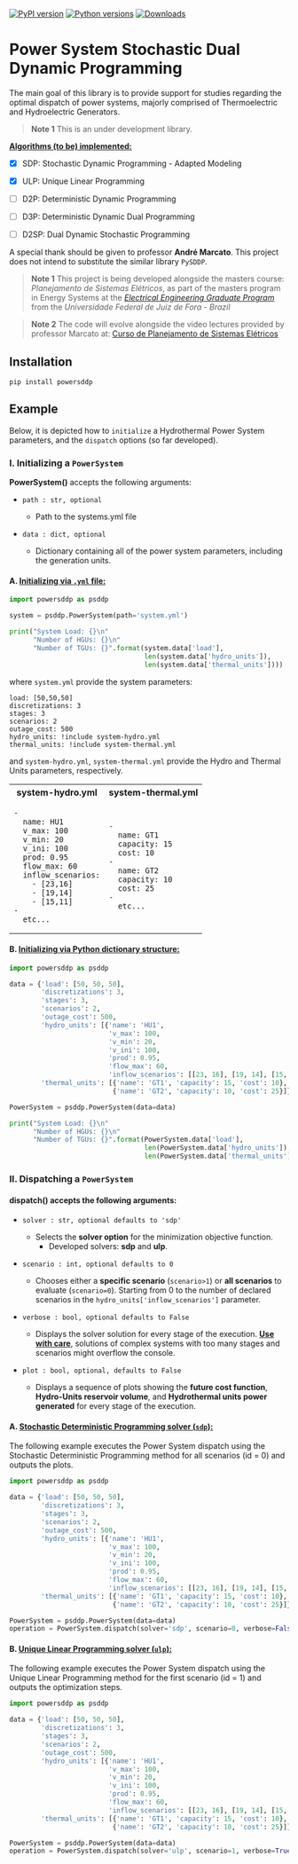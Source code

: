 [![PyPI version](https://badge.fury.io/py/powersddp.svg)](https://badge.fury.io/py/powersddp)
[![Python versions](https://img.shields.io/pypi/pyversions/powersddp.svg)](https://pypi.python.org/pypi/powersddp)
[![Downloads](https://pepy.tech/badge/powersddp)](https://pepy.tech/project/powersddp)


# **Power** System **S**tochastic **D**ual **D**ynamic **P**rogramming

The main goal of this library is to provide support for studies regarding the optimal dispatch of power systems, majorly comprised of Thermoelectric and Hydroelectric Generators.

> **Note 1** This is an under development library.

<u>**Algorithms (to be) implemented:**</u>

- [x] SDP: Stochastic Dynamic Programming - Adapted Modeling
- [x] ULP: Unique Linear Programming
- [ ] D2P: Deterministic Dynamic Programming
- [ ] D3P: Deterministic Dynamic Dual Programming
- [ ] D2SP: Dual Dynamic Stochastic Programming  


A special thank should be given to professor **André Marcato**. This project does not intend to substitute the similar library `PySDDP`.

> **Note 1** This project is being developed alongside the masters course: _Planejamento de Sistemas Elétricos_, as part of the masters program in Energy Systems at the [_Electrical Engineering Graduate Program_](https://www2.ufjf.br/ppee-en/) from the  _Universidade Federal de Juiz de Fora - Brazil_

> **Note 2** The code will evolve alongside the video lectures provided by professor Marcato at: [Curso de Planejamento de Sistemas Elétricos](https://www.youtube.com/watch?v=a4D_mouXoUw&list=PLz7tpQ4EY_ne0gfWIqw6pJFrCglT6fjq7)



## Installation

```
pip install powersddp
```

## Example
Below, it is depicted how to `initialize` a Hydrothermal Power System parameters, and the `dispatch` options (so far developed).

<!--- There are two ways of initializing a `Power System`. Either by providing a `.yml` file, or by passing a dictionary as an initialization data. Both are depicted bellow:-->

<!--- > **Note:** When using the file input method (`.yml` format) check the  [example](system.yml) of how to declare the parameters. --->


### I. Initializing a `PowerSystem`

**PowerSystem()** accepts the following arguments:

- `path : str, optional` 
  - Path to the systems.yml file
  
- `data : dict, optional`
  - Dictionary containing all of the power system parameters, including the generation units.

#### A. <u>Initializing via `.yml` file:</u>
```Python
import powersddp as psddp

system = psddp.PowerSystem(path='system.yml')

print("System Load: {}\n"
      "Number of HGUs: {}\n"
      "Number of TGUs: {}".format(system.data['load'],
                                  len(system.data['hydro_units']),
                                  len(system.data['thermal_units'])))
```
where `system.yml` provide the system parameters:
```Yml
load: [50,50,50]
discretizations: 3
stages: 3
scenarios: 2
outage_cost: 500
hydro_units: !include system-hydro.yml
thermal_units: !include system-thermal.yml
```
and `system-hydro.yml`, `system-thermal.yml` provide the Hydro and Thermal Units parameters, respectively.

<table class="center">
  <tr>
    <th> system-hydro.yml </th>
    <th> system-thermal.yml </th>
  </tr>
  <tr>
  <td>
  
  ```Yml
  -
    name: HU1
    v_max: 100
    v_min: 20
    v_ini: 100
    prod: 0.95
    flow_max: 60
    inflow_scenarios:
      - [23,16]
      - [19,14]
      - [15,11]
  -
    etc...
  ```
  
  </td>
  <td>
  
  ```Yml
  -
    name: GT1
    capacity: 15
    cost: 10
  -
    name: GT2
    capacity: 10
    cost: 25
  -
    etc...
  ```
  </td>
  </tr>
</table>


#### B. <u>Initializing via Python dictionary structure:</u>
```Python
import powersddp as psddp

data = {'load': [50, 50, 50],
        'discretizations': 3,
        'stages': 3,
        'scenarios': 2,
        'outage_cost': 500,
        'hydro_units': [{'name': 'HU1',
                         'v_max': 100,
                         'v_min': 20,
                         'v_ini': 100,
                         'prod': 0.95,
                         'flow_max': 60,
                         'inflow_scenarios': [[23, 16], [19, 14], [15, 11]]}],
        'thermal_units': [{'name': 'GT1', 'capacity': 15, 'cost': 10},
                          {'name': 'GT2', 'capacity': 10, 'cost': 25}]}

PowerSystem = psddp.PowerSystem(data=data)

print("System Load: {}\n"
      "Number of HGUs: {}\n"
      "Number of TGUs: {}".format(PowerSystem.data['load'],
                                  len(PowerSystem.data['hydro_units']),
                                  len(PowerSystem.data['thermal_units'])))
```

### II. Dispatching a `PowerSystem`

#### **dispatch()** accepts the following arguments:

- `solver : str, optional defaults to 'sdp'`
  - Selects the **solver option** for the minimization objective function.
    - Developed solvers: **sdp** and **ulp**.

- `scenario : int, optional defaults to 0`
  - Chooses either a **specific scenario** (`scenario>1`) or **all scenarios** to evaluate (`scenario=0`). Starting from 0 to the number of declared scenarios in the `hydro_units['inflow_scenarios']` parameter.

- `verbose : bool, optional defaults to False`
  - Displays the solver solution for every stage of the execution. **<u>Use with care</u>**, solutions of complex systems with too many stages and scenarios might overflow the console.

- `plot : bool, optional, defaults to False`
  - Displays a sequence of plots showing the **future cost function**, **Hydro-Units reservoir volume**, and **Hydrothermal units power generated** for every stage of the execution.


#### A. <u>Stochastic Deterministic Programming solver (`sdp`):</u>
The following example executes the Power System dispatch using the Stochastic Deterministic Programming method for all scenarios (id = 0) and outputs the plots.

```Python
import powersddp as psddp

data = {'load': [50, 50, 50],
        'discretizations': 3,
        'stages': 3,
        'scenarios': 2,
        'outage_cost': 500,
        'hydro_units': [{'name': 'HU1',
                         'v_max': 100,
                         'v_min': 20,
                         'v_ini': 100,
                         'prod': 0.95,
                         'flow_max': 60,
                         'inflow_scenarios': [[23, 16], [19, 14], [15, 11]]}],
        'thermal_units': [{'name': 'GT1', 'capacity': 15, 'cost': 10},
                          {'name': 'GT2', 'capacity': 10, 'cost': 25}]}

PowerSystem = psddp.PowerSystem(data=data)
operation = PowerSystem.dispatch(solver='sdp', scenario=0, verbose=False, plot=True)

```

#### B. <u>Unique Linear Programming solver (`ulp`):</u>
The following example executes the Power System dispatch using the Unique Linear Programming method for the first scenario (id = 1) and outputs the optimization steps.

```Python
import powersddp as psddp

data = {'load': [50, 50, 50],
        'discretizations': 3,
        'stages': 3,
        'scenarios': 2,
        'outage_cost': 500,
        'hydro_units': [{'name': 'HU1',
                         'v_max': 100,
                         'v_min': 20,
                         'v_ini': 100,
                         'prod': 0.95,
                         'flow_max': 60,
                         'inflow_scenarios': [[23, 16], [19, 14], [15, 11]]}],
        'thermal_units': [{'name': 'GT1', 'capacity': 15, 'cost': 10},
                          {'name': 'GT2', 'capacity': 10, 'cost': 25}]}

PowerSystem = psddp.PowerSystem(data=data)
operation = PowerSystem.dispatch(solver='ulp', scenario=1, verbose=True, plot=False)

```
<!-- <img src="https://render.githubusercontent.com/render/math?math=e^{i \pi} = -1"> -->
